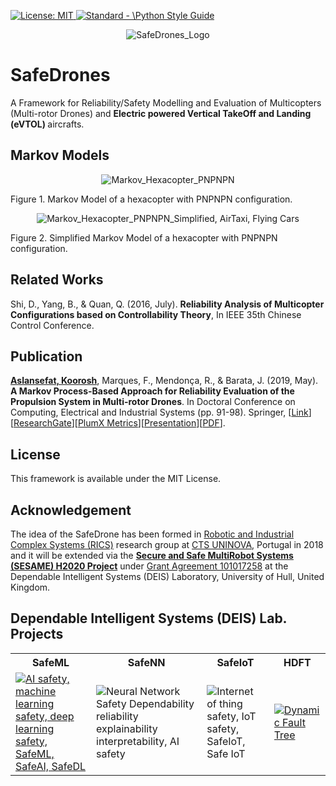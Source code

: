 <p align="left"> </p>

 <a href="https://opensource.org/licenses/MIT"><img src="https://img.shields.io/badge/License-MIT-yellow.svg" alt="License: MIT">
  <a href="https://standardjs.com"><img src="https://img.shields.io/badge/code_style-standard-brightgreen.svg" alt="Standard - \Python Style Guide"></a>

<p align="center">
 <img src="https://github.com/koo-ec/Reliability_Multirotor_Drones/blob/master/SafeDrones_Logo.png" alt="SafeDrones_Logo"> </p>

# SafeDrones
<p align = 'justified'>A Framework for Reliability/Safety Modelling and Evaluation of Multicopters (Multi-rotor Drones) and <b>Electric powered Vertical TakeOff and Landing (eVTOL) </b> aircrafts.</p>

## Markov Models

<p align="center">
 <img src="https://github.com/koo-ec/SafeDrones/blob/master/Figures/Hexa_PNPNPN.png" alt="Markov_Hexacopter_PNPNPN">
 <figcaption>Figure 1. Markov Model of a hexacopter with PNPNPN configuration.</figcaption>
</p>

<p align="center">
 <img src="https://github.com/koo-ec/SafeDrones/blob/master/Figures/Hexa_PNPNPN_Markov_Simplified.png" alt="Markov_Hexacopter_PNPNPN_Simplified, AirTaxi, Flying Cars">
 <figcaption>Figure 2. Simplified Markov Model of a hexacopter with PNPNPN configuration.</figcaption>
</p>

## Related Works
<p align = 'justified'>Shi, D., Yang, B., & Quan, Q. (2016, July). <b>Reliability Analysis of Multicopter Configurations based on Controllability Theory</b>, In IEEE 35th Chinese Control Conference.</p>

## Publication
<p align = 'justified'><b><a href = "https://scholar.google.com/citations?user=YBa4Tl8AAAAJ&hl=en">Aslansefat, Koorosh</a></b>, Marques, F., Mendonça, R., & Barata, J. (2019, May). <b>A Markov Process-Based Approach for Reliability Evaluation of the Propulsion System in Multi-rotor Drones</b>. In Doctoral Conference on Computing, Electrical and Industrial Systems (pp. 91-98). Springer, [<a href="https://doi.org/10.1007/978-3-030-17771-3_8">Link</a>][<a href="https://www.researchgate.net/publication/332773614_A_Markov_Process-Based_Approach_for_Reliability_Evaluation_of_the_Propulsion_System_in_Multi-rotor_Drones">ResearchGate</a>][<a href="https://plu.mx/plum/a/?doi=10.1007%2F978-3-030-17771-3_8" data-orientation="vertical" class="plumx-summary" data-site="plum" data-hide-when-empty="true">PlumX Metrics</a>][<a href="https://www.slideshare.net/KooroshAslansefat/a-markov-process-based-approach-for-reliability-evaluation-of-the-propulsion-system-in-multirotor-drones-presentation">Presentation</a>][<a href = "https://github.com/koo-ec/SafeDrones/blob/master/Documents/A%20Markov%20Process-Based%20Approach%20for%20Reliability%20Evaluation%20of%20the%20Propulsion%20System%20in%20Multi-rotor%20Drones.pdf">PDF</a>]. </p>
 
## License
This framework is available under the MIT License. 
 
## Acknowledgement

<p align = 'justified'>The idea of the SafeDrone has been formed in  <a href = "https://rics.uninova.pt">Robotic and Industrial Complex Systems (RICS)</a> research group at <a href = "https://www.uninova.pt">CTS UNINOVA</a>, Portugal in 2018 and it will be extended via the <a href = "https://www.sesame-project.org"><b>Secure and Safe MultiRobot Systems (SESAME) H2020 Project</b></a> under <a href = "https://cordis.europa.eu/project/id/101017258"> Grant Agreement 101017258</a> at the Dependable Intelligent Systems (DEIS) Laboratory, University of Hull, United Kingdom.</p> 

## Dependable Intelligent Systems (DEIS) Lab. Projects
<table style="width:100%">
  <tr>
    <th>SafeML</th>
    <th>SafeNN</th> 
    <th>SafeIoT</th>
    <th>HDFT</th>
  </tr>
  <tr>
    <td><a href = "https://github.com/ISorokos/SafeML"><img src="https://github.com/koo-ec/SafeDrones/blob/master/Figures/SafeML_Logo.png" alt="AI safety, machine learning safety, deep learning safety, SafeML, SafeAI, SafeDL"></a></td>
    <td><img src="https://github.com/koo-ec/SafeDrones/blob/master/Figures/SafeNN_Logo_v2.png" alt="Neural Network Safety Dependability reliability explainability interpretability, AI safety"></td>
    <td><img src="https://github.com/koo-ec/SafeDrones/blob/master/Figures/SafeIoT_Logo.png" alt="Internet of thing safety, IoT safety, SafeIoT, Safe IoT"></td>
    <td><a href = "https://github.com/koo-ec/Hierarchical-Dynamic-Fault-Tree"><img src="https://github.com/koo-ec/SafeDrones/blob/master/Figures/HDFT_Logo.png" alt="Dynamic Fault Tree"></a></td>
  </tr>
</table>
